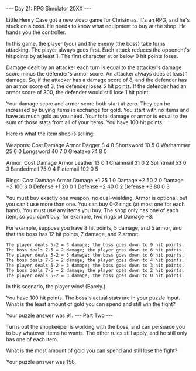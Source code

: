 --- Day 21: RPG Simulator 20XX ---

Little Henry Case got a new video game for Christmas. It's an RPG, and he's stuck on a boss. He needs to know what equipment to buy at the shop. He hands you the controller.

In this game, the player (you) and the enemy (the boss) take turns attacking. The player always goes first. Each attack reduces the opponent's hit points by at least 1. The first character at or below 0 hit points loses.

Damage dealt by an attacker each turn is equal to the attacker's damage score minus the defender's armor score. An attacker always does at least 1 damage. So, if the attacker has a damage score of 8, and the defender has an armor score of 3, the defender loses 5 hit points. If the defender had an armor score of 300, the defender would still lose 1 hit point.

Your damage score and armor score both start at zero. They can be increased by buying items in exchange for gold. You start with no items and have as much gold as you need. Your total damage or armor is equal to the sum of those stats from all of your items. You have 100 hit points.

Here is what the item shop is selling:

Weapons:    Cost  Damage  Armor
Dagger        8     4       0
Shortsword   10     5       0
Warhammer    25     6       0
Longsword    40     7       0
Greataxe     74     8       0

Armor:      Cost  Damage  Armor
Leather      13     0       1
Chainmail    31     0       2
Splintmail   53     0       3
Bandedmail   75     0       4
Platemail   102     0       5

Rings:      Cost  Damage  Armor
Damage +1    25     1       0
Damage +2    50     2       0
Damage +3   100     3       0
Defense +1   20     0       1
Defense +2   40     0       2
Defense +3   80     0       3

You must buy exactly one weapon; no dual-wielding. Armor is optional, but you can't use more than one. You can buy 0-2 rings (at most one for each hand). You must use any items you buy. The shop only has one of each item, so you can't buy, for example, two rings of Damage +3.

For example, suppose you have 8 hit points, 5 damage, and 5 armor, and that the boss has 12 hit points, 7 damage, and 2 armor:

    The player deals 5-2 = 3 damage; the boss goes down to 9 hit points.
    The boss deals 7-5 = 2 damage; the player goes down to 6 hit points.
    The player deals 5-2 = 3 damage; the boss goes down to 6 hit points.
    The boss deals 7-5 = 2 damage; the player goes down to 4 hit points.
    The player deals 5-2 = 3 damage; the boss goes down to 3 hit points.
    The boss deals 7-5 = 2 damage; the player goes down to 2 hit points.
    The player deals 5-2 = 3 damage; the boss goes down to 0 hit points.

In this scenario, the player wins! (Barely.)

You have 100 hit points. The boss's actual stats are in your puzzle input. What is the least amount of gold you can spend and still win the fight?

Your puzzle answer was 91.
--- Part Two ---

Turns out the shopkeeper is working with the boss, and can persuade you to buy whatever items he wants. The other rules still apply, and he still only has one of each item.

What is the most amount of gold you can spend and still lose the fight?

Your puzzle answer was 158.
